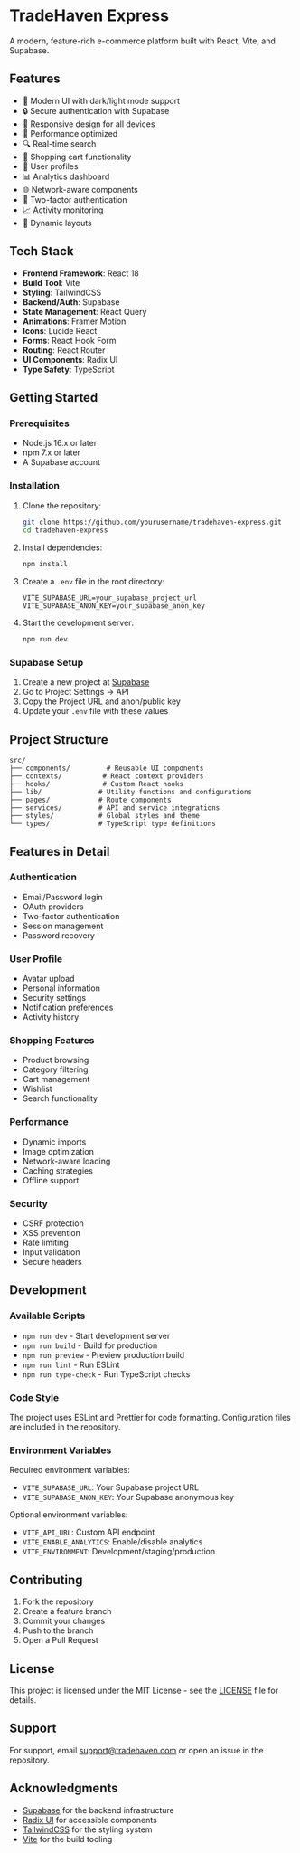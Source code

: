 # TradeHaven Express

A modern, feature-rich e-commerce platform built with React, Vite, and Supabase.

## Features

- 🎨 Modern UI with dark/light mode support
- 🔒 Secure authentication with Supabase
- 📱 Responsive design for all devices
- 🚀 Performance optimized
- 🔍 Real-time search
- 🛒 Shopping cart functionality
- 👤 User profiles
- 📊 Analytics dashboard
- 🌐 Network-aware components
- 🔐 Two-factor authentication
- 📈 Activity monitoring
- 🎯 Dynamic layouts

## Tech Stack

- **Frontend Framework**: React 18
- **Build Tool**: Vite
- **Styling**: TailwindCSS
- **Backend/Auth**: Supabase
- **State Management**: React Query
- **Animations**: Framer Motion
- **Icons**: Lucide React
- **Forms**: React Hook Form
- **Routing**: React Router
- **UI Components**: Radix UI
- **Type Safety**: TypeScript

## Getting Started

### Prerequisites

- Node.js 16.x or later
- npm 7.x or later
- A Supabase account

### Installation

1. Clone the repository:
   ```bash
   git clone https://github.com/yourusername/tradehaven-express.git
   cd tradehaven-express
   ```

2. Install dependencies:
   ```bash
   npm install
   ```

3. Create a `.env` file in the root directory:
   ```env
   VITE_SUPABASE_URL=your_supabase_project_url
   VITE_SUPABASE_ANON_KEY=your_supabase_anon_key
   ```

4. Start the development server:
   ```bash
   npm run dev
   ```

### Supabase Setup

1. Create a new project at [Supabase](https://supabase.com)
2. Go to Project Settings -> API
3. Copy the Project URL and anon/public key
4. Update your `.env` file with these values

## Project Structure

```
src/
├── components/         # Reusable UI components
├── contexts/          # React context providers
├── hooks/             # Custom React hooks
├── lib/              # Utility functions and configurations
├── pages/            # Route components
├── services/         # API and service integrations
├── styles/           # Global styles and theme
└── types/            # TypeScript type definitions
```

## Features in Detail

### Authentication
- Email/Password login
- OAuth providers
- Two-factor authentication
- Session management
- Password recovery

### User Profile
- Avatar upload
- Personal information
- Security settings
- Notification preferences
- Activity history

### Shopping Features
- Product browsing
- Category filtering
- Cart management
- Wishlist
- Search functionality

### Performance
- Dynamic imports
- Image optimization
- Network-aware loading
- Caching strategies
- Offline support

### Security
- CSRF protection
- XSS prevention
- Rate limiting
- Input validation
- Secure headers

## Development

### Available Scripts

- `npm run dev` - Start development server
- `npm run build` - Build for production
- `npm run preview` - Preview production build
- `npm run lint` - Run ESLint
- `npm run type-check` - Run TypeScript checks

### Code Style

The project uses ESLint and Prettier for code formatting. Configuration files are included in the repository.

### Environment Variables

Required environment variables:

- `VITE_SUPABASE_URL`: Your Supabase project URL
- `VITE_SUPABASE_ANON_KEY`: Your Supabase anonymous key

Optional environment variables:

- `VITE_API_URL`: Custom API endpoint
- `VITE_ENABLE_ANALYTICS`: Enable/disable analytics
- `VITE_ENVIRONMENT`: Development/staging/production

## Contributing

1. Fork the repository
2. Create a feature branch
3. Commit your changes
4. Push to the branch
5. Open a Pull Request

## License

This project is licensed under the MIT License - see the [LICENSE](LICENSE) file for details.

## Support

For support, email support@tradehaven.com or open an issue in the repository.

## Acknowledgments

- [Supabase](https://supabase.com) for the backend infrastructure
- [Radix UI](https://www.radix-ui.com/) for accessible components
- [TailwindCSS](https://tailwindcss.com) for the styling system
- [Vite](https://vitejs.dev) for the build tooling
